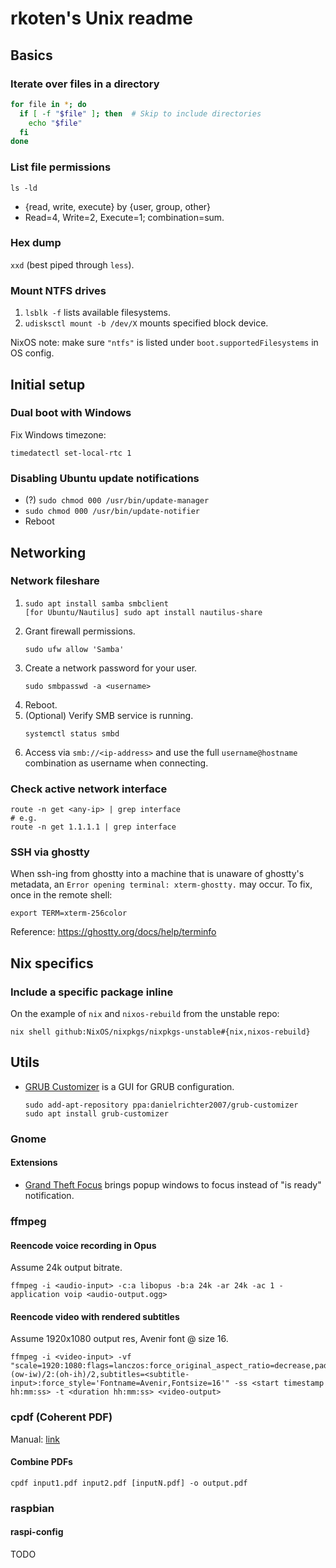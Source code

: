 # rkoten's Unix readme

## Basics

### Iterate over files in a directory
```bash
for file in *; do
  if [ -f "$file" ]; then  # Skip to include directories
    echo "$file"
  fi
done
```

### List file permissions
`ls -ld`
- {read, write, execute} by {user, group, other}
- Read=4, Write=2, Execute=1; combination=sum.

### Hex dump
`xxd` (best piped through `less`).

### Mount NTFS drives
1. `lsblk -f` lists available filesystems.
2. `udisksctl mount -b /dev/X` mounts specified block device.

NixOS note: make sure `"ntfs"` is listed under `boot.supportedFilesystems` in OS config.


## Initial setup

### Dual boot with Windows
Fix Windows timezone:
```shell
timedatectl set-local-rtc 1
```

### Disabling Ubuntu update notifications
 - (?) `sudo chmod 000 /usr/bin/update-manager`
 - `sudo chmod 000 /usr/bin/update-notifier`
 - Reboot


## Networking

### Network fileshare
 1. ```
    sudo apt install samba smbclient
    [for Ubuntu/Nautilus] sudo apt install nautilus-share
    ```
 2. Grant firewall permissions.
    ```
    sudo ufw allow 'Samba'
    ```
 3. Create a network password for your user.
    ```
    sudo smbpasswd -a <username>
    ```
 4. Reboot.
 5. (Optional) Verify  SMB service is running.
    ```
    systemctl status smbd
    ```
 6. Access via `smb://<ip-address>` and use the full `username@hostname` combination as username when connecting.

### Check active network interface
```shell
route -n get <any-ip> | grep interface
# e.g.
route -n get 1.1.1.1 | grep interface
```

### SSH via ghostty
When ssh-ing from ghostty into a machine that is unaware of ghostty's metadata, an `Error opening terminal: xterm-ghostty.` may occur. To fix, once in the remote shell:
```shell
export TERM=xterm-256color
```
Reference: https://ghostty.org/docs/help/terminfo


## Nix specifics

### Include a specific package inline
On the example of `nix` and `nixos-rebuild` from the unstable repo:
```shell
nix shell github:NixOS/nixpkgs/nixpkgs-unstable#{nix,nixos-rebuild}
```


## Utils
  - [GRUB Customizer](https://launchpad.net/grub-customizer) is a GUI for GRUB configuration.
    ```
    sudo add-apt-repository ppa:danielrichter2007/grub-customizer
    sudo apt install grub-customizer
    ```

### Gnome

#### Extensions
  - [Grand Theft Focus](https://extensions.gnome.org/extension/5410/grand-theft-focus) brings popup windows to focus instead of "is ready" notification.

### ffmpeg

#### Reencode voice recording in Opus
Assume 24k output bitrate.
```shell
ffmpeg -i <audio-input> -c:a libopus -b:a 24k -ar 24k -ac 1 -application voip <audio-output.ogg>
```

#### Reencode video with rendered subtitles
Assume 1920x1080 output res, Avenir font @ size 16.
```shell
ffmpeg -i <video-input> -vf "scale=1920:1080:flags=lanczos:force_original_aspect_ratio=decrease,pad=1920:1080:(ow-iw)/2:(oh-ih)/2,subtitles=<subtitle-input>:force_style='Fontname=Avenir,Fontsize=16'" -ss <start timestamp hh:mm:ss> -t <duration hh:mm:ss> <video-output>
```

### cpdf (Coherent PDF)
Manual: [link](https://coherentpdf.com/dotnetcpdflibmanual.pdf)

#### Combine PDFs
```shell
cpdf input1.pdf input2.pdf [inputN.pdf] -o output.pdf
```

### raspbian

#### raspi-config
TODO
